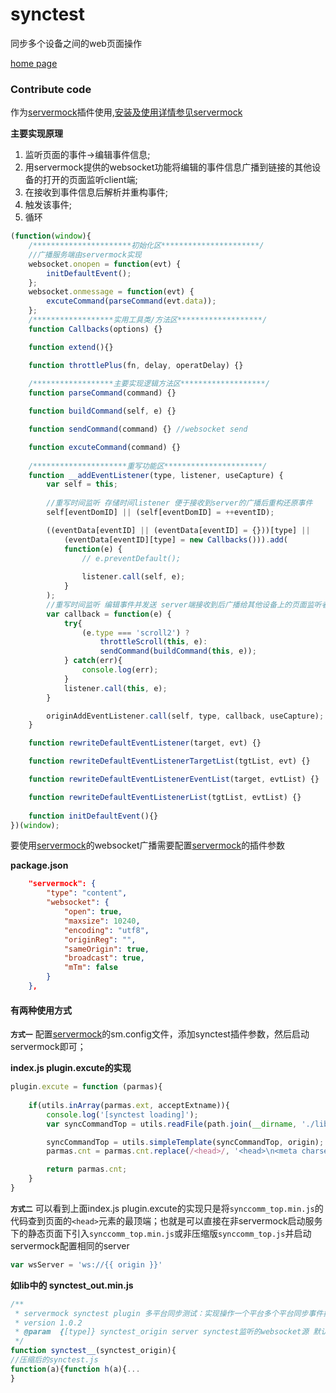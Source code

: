 # synctest

同步多个设备之间的web页面操作

[home page](http://shalles.github.io/synctest/)

### Contribute code

作为[servermock](https://github.com/shalles/servermock/blob/master/README.md)插件使用,[安装及使用详情参见servermock](https://www.npmjs.com/package/servermock)

**主要实现原理**<br>

1. 监听页面的事件->编辑事件信息;<br>
2. 用servermock提供的websocket功能将编辑的事件信息广播到链接的其他设备的打开的页面监听client端;<br>
3. 在接收到事件信息后解析并重构事件;<br>
4. 触发该事件;<br>
5. 循环

```js
(function(window){
    /**********************初始化区**********************/
    //广播服务端由servermock实现
    websocket.onopen = function(evt) {
        initDefaultEvent();
    };
    websocket.onmessage = function(evt) {
        excuteCommand(parseCommand(evt.data));
    };
    /******************实用工具类/方法区*******************/
    function Callbacks(options) {}

    function extend(){}

    function throttlePlus(fn, delay, operatDelay) {}
    
    /******************主要实现逻辑方法区*******************/
    function parseCommand(command) {}

    function buildCommand(self, e) {}

    function sendCommand(command) {} //websocket send

    function excuteCommand(command) {}
    
    /*********************重写功能区**********************/
    function __addEventListener(type, listener, useCapture) {
        var self = this;
        
        //重写时间监听 存储时间listener 便于接收到server的广播后重构还原事件
        self[eventDomID] || (self[eventDomID] = ++eventID);

        ((eventData[eventID] || (eventData[eventID] = {}))[type] ||
            (eventData[eventID][type] = new Callbacks())).add(
            function(e) {
                // e.preventDefault();
                
                listener.call(self, e);
            }
        );
        //重写时间监听 编辑事件并发送 server端接收到后广播给其他设备上的页面监听者
        var callback = function(e) {
            try{
                (e.type === 'scroll2') ?
                    throttleScroll(this, e):
                    sendCommand(buildCommand(this, e));
            } catch(err){
                console.log(err);
            }
            listener.call(this, e);
        }

        originAddEventListener.call(self, type, callback, useCapture);
    }

    function rewriteDefaultEventListener(target, evt) {}

    function rewriteDefaultEventListenerTargetList(tgtList, evt) {}

    function rewriteDefaultEventListenerEventList(target, evtList) {}

    function rewriteDefaultEventListenerList(tgtList, evtList) {}
    
    function initDefaultEvent(){}
})(window);

```

要使用[servermock](https://www.npmjs.com/package/servermock)的websocket广播需要配置[servermock](https://www.npmjs.com/package/servermock)的插件参数

**package.json**

```json
    "servermock": {
        "type": "content",
        "websocket": {
            "open": true,
            "maxsize": 10240,
            "encoding": "utf8",
            "originReg": "",
            "sameOrigin": true,
            "broadcast": true,
            "mTm": false
        }
    },
```


#### 有两种使用方式

**`方式一`** 配置[servermock](https://github.com/shalles/servermock/blob/master/README.md)的sm.config文件，添加synctest插件参数，然后启动servermock即可；

**index.js plugin.excute的实现**

```js
plugin.excute = function (parmas){
    
    if(utils.inArray(parmas.ext, acceptExtname)){
        console.log('[synctest loading]');
        var syncCommandTop = utils.readFile(path.join(__dirname, './lib/synccomm_top.min.js'));

        syncCommandTop = utils.simpleTemplate(syncCommandTop, origin);
        parmas.cnt = parmas.cnt.replace(/<head>/, '<head>\n<meta charset="UTF-8">\n<script>' + syncCommandTop + '</script>');

        return parmas.cnt;
    }
}
```

**`方式二`** 可以看到上面index.js plugin.excute的实现只是将`synccomm_top.min.js`的代码查到页面的`<head>`元素的最顶端；也就是可以直接在非servermock启动服务下的静态页面下引入`synccomm_top.min.js`或非压缩版`synccomm_top.js`并启动servermock配置相同的server

```js
var wsServer = 'ws://{{ origin }}'
```

**如lib中的 synctest_out.min.js**
```js
/**
 * servermock synctest plugin 多平台同步测试：实现操作一个平台多个平台同步事件操作
 * version 1.0.2
 * @param  {[type]} synctest_origin server synctest监听的websocket源 默认"127.0.0.1:80"
 */
function synctest__(synctest_origin){
//压缩后的synctest.js
function(a){function h(a){... 
}
```
